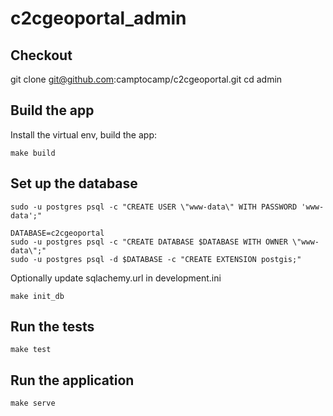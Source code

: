 # c2cgeoportal_admin

## Checkout

git clone git@github.com:camptocamp/c2cgeoportal.git
cd admin

## Build the app

Install the virtual env, build the app:
```
make build
```

## Set up the database

```
sudo -u postgres psql -c "CREATE USER \"www-data\" WITH PASSWORD 'www-data';"

DATABASE=c2cgeoportal
sudo -u postgres psql -c "CREATE DATABASE $DATABASE WITH OWNER \"www-data\";"
sudo -u postgres psql -d $DATABASE -c "CREATE EXTENSION postgis;"
```

Optionally update sqlachemy.url in development.ini

```
make init_db
```

## Run the tests

```
make test
```

## Run the application

```
make serve
```
